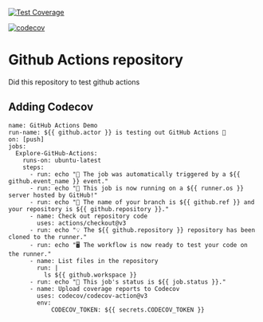 [![Test Coverage](https://github.com/docligot/github_actions/actions/workflows/test-coverage.yml/badge.svg)](https://github.com/docligot/github_actions/actions/workflows/test-coverage.yml)

[![codecov](https://codecov.io/gh/docligot/github_actions/graph/badge.svg?token=5W5VMSO11N)](https://codecov.io/gh/docligot/github_actions)


# Github Actions repository

Did this repository to test github actions

## Adding Codecov

```
name: GitHub Actions Demo
run-name: ${{ github.actor }} is testing out GitHub Actions 🚀
on: [push]
jobs:
  Explore-GitHub-Actions:
    runs-on: ubuntu-latest
    steps:
      - run: echo "🎉 The job was automatically triggered by a ${{ github.event_name }} event."
      - run: echo "🐧 This job is now running on a ${{ runner.os }} server hosted by GitHub!"
      - run: echo "🔎 The name of your branch is ${{ github.ref }} and your repository is ${{ github.repository }}."
      - name: Check out repository code
        uses: actions/checkout@v3
      - run: echo "💡 The ${{ github.repository }} repository has been cloned to the runner."
      - run: echo "🖥️ The workflow is now ready to test your code on the runner."
      - name: List files in the repository
        run: |
          ls ${{ github.workspace }}
      - run: echo "🍏 This job's status is ${{ job.status }}."
      - name: Upload coverage reports to Codecov
        uses: codecov/codecov-action@v3
        env:
            CODECOV_TOKEN: ${{ secrets.CODECOV_TOKEN }}
			
```